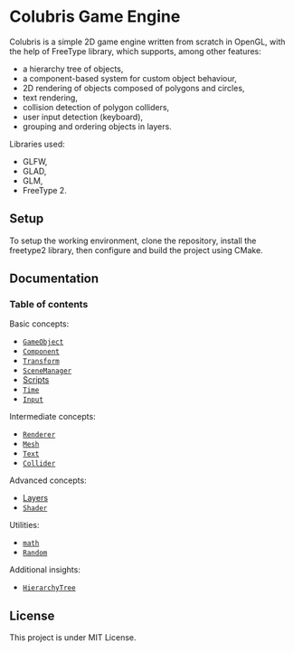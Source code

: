 # Colubris Game Engine

Colubris is a simple 2D game engine written from scratch in OpenGL, with the help of FreeType library, which supports, among other features:
- a hierarchy tree of objects,
- a component-based system for custom object behaviour,
- 2D rendering of objects composed of polygons and circles,
- text rendering,
- collision detection of polygon colliders,
- user input detection (keyboard),
- grouping and ordering objects in layers.

Libraries used:
- GLFW,
- GLAD,
- GLM,
- FreeType 2.

## Setup

To setup the working environment, clone the repository, install the freetype2 library, then configure and build the project using CMake.

## Documentation
### Table of contents
Basic concepts:
- [`GameObject`](src/gameobject/gameobject.md)
- [`Component`](src/component/component.md)
- [`Transform`](src/transform/transform.md)
- [`SceneManager`](src/scene_manager/scene_manager.md)
- [Scripts](src/scripts/scripts.md)
- [`Time`](src/time/time.md)
- [`Input`](src/input/input.md)

Intermediate concepts:
- [`Renderer`](src/renderer/renderer.md)
- [`Mesh`](src/mesh/mesh.md)
- [`Text`](src/text/text.md)
- [`Collider`](src/colliders/collider.md)

Advanced concepts:
- [Layers](src/layers/layers.md)
- [`Shader`](src/shaders/shader.md)

Utilities:
- [`math`](src/math/math.md)
- [`Random`](src/random/random.md)

Additional insights:
- [`HierarchyTree`](src/hierarchy_tree/hierarchy_tree.md)

## License

This project is under MIT License.
